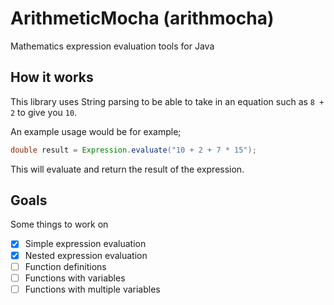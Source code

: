 # ArithmeticMocha (arithmocha)
Mathematics expression evaluation tools for Java

## How it works
This library uses String parsing to be able to take in an
equation such as `8 + 2` to give you `10`.

An example usage would be for example;
```java
double result = Expression.evaluate("10 + 2 + 7 * 15");
```

This will evaluate and return the result of the expression.

## Goals
Some things to work on

- [x] Simple expression evaluation
- [x] Nested expression evaluation
- [ ] Function definitions
- [ ] Functions with variables
- [ ] Functions with multiple variables